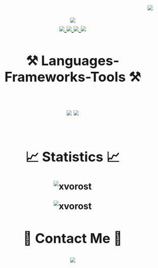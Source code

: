 <img align="right" src="https://visitor-badge.laobi.icu/badge?page_id=reproachdevs.reproachdevs" />

<h1 align="center">
    <img src="https://readme-typing-svg.herokuapp.com?font=Bungee&size=30&duration=3000&pause=1000&color=F70707&center=true&random=true&width=435&lines=Hello+%F0%9F%91%8B;I'm+Reproach;Welcome+to+my+page;" />
<div align="center"> 
  <a href="https://www.youtube.com/@reproachfivem">
    <img src="https://img.shields.io/badge/Youtube-FD2D00?style=for-the-badge&logo=youtube&logoColor=white" />
  </a>
  <a href="https://discordapp.com/users/564846633192521738" target="_blank">
     <img src="https://img.shields.io/badge/Discord-0006FD?style=for-the-badge&logo=discord&logoColor=white" target="_blank" />
  </a>
  <a href="https://ratted.software/p/71je6go50z" target="_blank">
     <img src="https://img.shields.io/badge/Ltc-353335?style=for-the-badge&logo=litecoin&logoColor=white" target="_blank" />
  </a>
  <a href="https://ratted.software/p/bilpn50818" target="_blank">
     <img src="https://img.shields.io/badge/Eth-3c3c3b?style=for-the-badge&logo=Ethereum&logoColor=white" target="_blank" />
  </a>
 








<div align="center">



<h2 align="center">⚒️ Languages-Frameworks-Tools ⚒️</h2>
<br/>
<div align="center">
    <img src="https://skillicons.dev/icons?i=html,css,javascript,vscode,github" />
    <img src="https://skillicons.dev/icons?i=nodejs,python,cs" /><br>
</div>



<br/>

<h2 align="center">📈 Statistics 📈</h2>
<p align="center">
	<img src="https://github-readme-stats-zenixas.vercel.app/api/top-langs/?username=reproachdevs&&layout=donut&theme=dark&hide_border=true&blocale=en" alt="xvorost" />
</p>

<p align="center">	
	<img align="center" src="https://github-readme-stats.vercel.app/api?username=reproachdevs&show_icons=true&theme=dark&hide_border=true&locale=en" alt="xvorost" />
</p>

<h2 >📱 Contact Me 📱</h2>

<p align="center">	
	<div align="center"><a href="https://discord.com/users/564846633192521738" target="_blank">
        <img src="https://lanyard.cnrad.dev/api/564846633192521738?borderRadius=5px&idleMessage=It’s+true+that+you’re+lacking+in+ability.+That’s+because+you+don’t+work+at+it.&bg=a&animated=true"
</p> 
   




<!--
**reproachdevs/reproachdevs** is a ✨ _special_ ✨ repository because its `README.md` (this file) appears on your GitHub profile.

Here are some ideas to get you started:

- 🔭 I’m currently working on ...
- 🌱 I’m currently learning ...
- 👯 I’m looking to collaborate on ...
- 🤔 I’m looking for help with ...
- 💬 Ask me about ...
- 📫 How to reach me: ...
- 😄 Pronouns: ...
- ⚡ Fun fact: ...
-->
